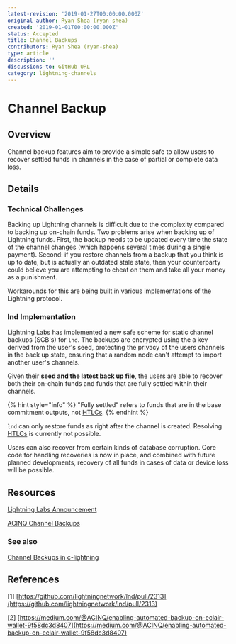 ```yaml
---
latest-revision: '2019-01-27T00:00:00.000Z'
original-author: Ryan Shea (ryan-shea)
created: '2019-01-01T00:00:00.000Z'
status: Accepted
title: Channel Backups
contributors: Ryan Shea (ryan-shea)
type: article
description: ''
discussions-to: GitHub URL
category: lightning-channels
---
```


# Channel Backup

## Overview

Channel backup features aim to provide a simple safe to allow users to recover settled funds in channels in the case of partial or complete data loss.

## Details

### Technical Challenges

Backing up Lightning channels is difficult due to the complexity compared to backing up on-chain funds. Two problems arise when backing up of Lightning funds. First, the backup needs to be updated every time the state of the channel changes \(which happens several times during a single payment\). Second: if you restore channels from a backup that you think is up to date, but is actually an outdated stale state, then your counterparty could believe you are attempting to cheat on them and take all your money as a punishment.

Workarounds for this are being built in various implementations of the Lightning protocol.

### lnd Implementation

Lightning Labs has implemented a new safe scheme for static channel backups \(SCB's\) for `lnd`. The backups are encrypted using the a key derived from the user's seed, protecting the privacy of the users channels in the back up state, ensuring that a random node can't attempt to import another user's channels.

Given their **seed and the latest back up file**, the users are able to recover both their on-chain funds and funds that are fully settled within their channels.

{% hint style="info" %}
"Fully settled" refers to funds that are in the base commitment outputs, not [HTLCs](../bitcoin/hltc.md).
{% endhint %}

`lnd` can only restore funds as right after the channel is created. Resolving [HTLCs](../bitcoin/hltc.md) is currently not possible.

Users can also recover from certain kinds of database corruption. Core code for handling recoveries is now in place, and combined with future planned developments, recovery of all funds in cases of data or device loss will be possible.

## Resources

[Lightning Labs Announcement](https://blog.lightning.engineering/announcement/2018/09/14/lnd-v0.5.html)

[ACINQ Channel Backups](https://medium.com/@ACINQ/enabling-automated-backup-on-eclair-wallet-9f58dc3d8407)

### See also

[Channel Backups in c-lightning](https://github.com/ElementsProject/lightning/issues/1156)

## References

\[1\] [https://github.com/lightningnetwork/lnd/pull/2313](https://github.com/lightningnetwork/lnd/pull/2313)

\[2\] [https://medium.com/@ACINQ/enabling-automated-backup-on-eclair-wallet-9f58dc3d8407](https://medium.com/@ACINQ/enabling-automated-backup-on-eclair-wallet-9f58dc3d8407)

